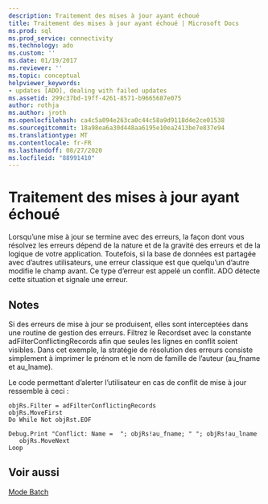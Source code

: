 ```yaml
---
description: Traitement des mises à jour ayant échoué
title: Traitement des mises à jour ayant échoué | Microsoft Docs
ms.prod: sql
ms.prod_service: connectivity
ms.technology: ado
ms.custom: ''
ms.date: 01/19/2017
ms.reviewer: ''
ms.topic: conceptual
helpviewer_keywords:
- updates [ADO], dealing with failed updates
ms.assetid: 299c37bd-19ff-4261-8571-b9665687e075
author: rothja
ms.author: jroth
ms.openlocfilehash: ca4c5a094e263ca0c44c58a9d9118d4e2ce01538
ms.sourcegitcommit: 18a98ea6a30d448aa6195e10ea2413be7e837e94
ms.translationtype: MT
ms.contentlocale: fr-FR
ms.lasthandoff: 08/27/2020
ms.locfileid: "88991410"
---
```

# <a name="dealing-with-failed-updates"></a>Traitement des mises à jour ayant échoué
Lorsqu’une mise à jour se termine avec des erreurs, la façon dont vous résolvez les erreurs dépend de la nature et de la gravité des erreurs et de la logique de votre application. Toutefois, si la base de données est partagée avec d’autres utilisateurs, une erreur classique est que quelqu’un d’autre modifie le champ avant. Ce type d’erreur est appelé un conflit. ADO détecte cette situation et signale une erreur.  
  
## <a name="remarks"></a>Notes  
 Si des erreurs de mise à jour se produisent, elles sont interceptées dans une routine de gestion des erreurs. Filtrez le Recordset avec la constante adFilterConflictingRecords afin que seules les lignes en conflit soient visibles. Dans cet exemple, la stratégie de résolution des erreurs consiste simplement à imprimer le prénom et le nom de famille de l’auteur (au_fname et au_lname).  
  
 Le code permettant d’alerter l’utilisateur en cas de conflit de mise à jour ressemble à ceci :  
  
```  
objRs.Filter = adFilterConflictingRecords  
objRs.MoveFirst  
Do While Not objRst.EOF  
   Debug.Print "Conflict: Name =  "; objRs!au_fname; " "; objRs!au_lname  
   objRs.MoveNext  
Loop  
```  
  
## <a name="see-also"></a>Voir aussi  
 [Mode Batch](./batch-mode.md)
